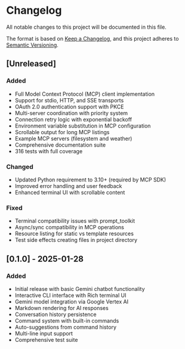 # Changelog

All notable changes to this project will be documented in this file.

The format is based on [Keep a Changelog](https://keepachangelog.com/en/1.0.0/),
and this project adheres to [Semantic Versioning](https://semver.org/spec/v2.0.0.html).

## [Unreleased]

### Added
- Full Model Context Protocol (MCP) client implementation
- Support for stdio, HTTP, and SSE transports
- OAuth 2.0 authentication support with PKCE
- Multi-server coordination with priority system
- Connection retry logic with exponential backoff
- Environment variable substitution in MCP configuration
- Scrollable output for long MCP listings
- Example MCP servers (filesystem and weather)
- Comprehensive documentation suite
- 316 tests with full coverage

### Changed
- Updated Python requirement to 3.10+ (required by MCP SDK)
- Improved error handling and user feedback
- Enhanced terminal UI with scrollable content

### Fixed
- Terminal compatibility issues with prompt_toolkit
- Async/sync compatibility in MCP operations
- Resource listing for static vs template resources
- Test side effects creating files in project directory

## [0.1.0] - 2025-01-28

### Added
- Initial release with basic Gemini chatbot functionality
- Interactive CLI interface with Rich terminal UI
- Gemini model integration via Google Vertex AI
- Markdown rendering for AI responses
- Conversation history persistence
- Command system with built-in commands
- Auto-suggestions from command history
- Multi-line input support
- Comprehensive test suite
